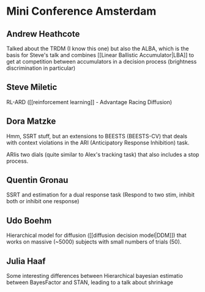 # Mini Conference Amsterdam

## Andrew Heathcote

Talked about the TRDM (I know this one) but also the ALBA, which is the basis for Steve's talk and combines [[Linear Ballistic Accumulator|LBA]] to get at competition between accumulators in a decision process (brightness discrimination in particular)

## Steve Miletic

RL-ARD ([[reinforcement learning]] - Advantage Racing Diffusion)

## Dora Matzke

Hmm, SSRT stuff, but an extensions to BEESTS (BEESTS-CV) that deals with context violations in the ARI (Anticipatory Response Inhibition) task.

ARIis two dials (quite similar to Alex's tracking task) that also includes a stop process.

## Quentin Gronau

SSRT and estimation for a dual response task (Respond to two stim, inhibit both or inhibit one response)

## Udo Boehm

Hierarchical model for diffusion ([[diffusion decision model|DDM]]) that works on massive (\~5000) subjects with small numbers of trials (50).

## Julia Haaf

Some interesting differences between Hierarchical bayesian estimatio between BayesFactor and STAN, leading to a talk about shrinkage
